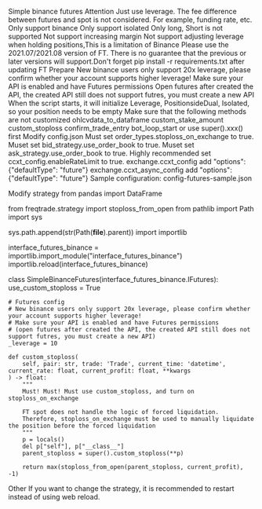 Simple binance futures
Attention
Just use leverage. The fee difference between futures and spot is not considered. For example, funding rate, etc.
Only support binance
Only support isolated
Only long, Short is not supported
Not support increasing margin
Not support adjusting leverage when holding positions,This is a limitation of Binance
Please use the 2021.07/2021.08 version of FT. There is no guarantee that the previous or later versions will support.Don't forget pip install -r requirements.txt after updating FT
Prepare
New binance users only support 20x leverage, please confirm whether your account supports higher leverage! Make sure your API is enabled and have Futures permissions Open futures after created the API, the created API still does not support futres, you must create a new API
When the script starts, it will initialize Leverage, PositionsideDual, Isolated, so your position needs to be empty
Make sure that the following methods are not customized ohlcvdata_to_dataframe custom_stake_amount custom_stoploss confirm_trade_entry bot_loop_start or use super().xxx() first
Modify config.json
Must set order_types.stoploss_on_exchange to true.
Muset set bid_strategy.use_order_book to true.
Muset set ask_strategy.use_order_book to true.
Highly recommended set ccxt_config.enableRateLimit to true.
exchange.ccxt_config add "options": {"defaultType": "future"}
exchange.ccxt_async_config add "options": {"defaultType": "future"}
Sample configuration: config-futures-sample.json

Modify strategy
from pandas import DataFrame

from freqtrade.strategy import stoploss_from_open
from pathlib import Path
import sys

sys.path.append(str(Path(__file__).parent))
import importlib

interface_futures_binance = importlib.import_module("interface_futures_binance")
importlib.reload(interface_futures_binance)


class SimpleBinanceFutures(interface_futures_binance.IFutures):
    use_custom_stoploss = True

    # Futures config
    # New binance users only support 20x leverage, please confirm whether your account supports higher leverage!
    # Make sure your API is enabled and have Futures permissions
    # (open futures after created the API, the created API still does not support futres, you must create a new API)
    _leverage = 10

    def custom_stoploss(
        self, pair: str, trade: 'Trade', current_time: 'datetime', current_rate: float, current_profit: float, **kwargs
    ) -> float:
        """
        Must! Must! Must use custom_stoploss, and turn on stoploss_on_exchange

        FT spot does not handle the logic of forced liquidation.
        Therefore, stoploss_on_exchange must be used to manually liquidate the position before the forced liquidation
        """
        p = locals()
        del p["self"], p["__class__"]
        parent_stoploss = super().custom_stoploss(**p)

        return max(stoploss_from_open(parent_stoploss, current_profit), -1)
Other
If you want to change the strategy, it is recommended to restart instead of using web reload.
